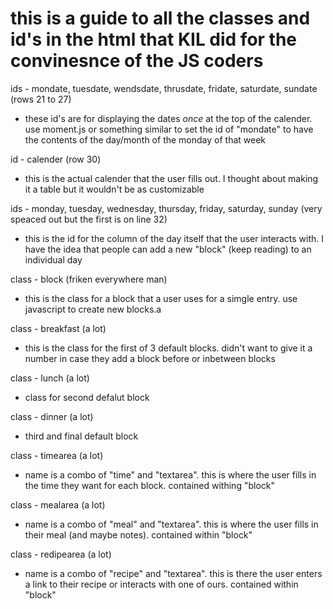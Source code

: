 # this is a guide to all the classes and id's in the html that KIL did for the convinesnce of the JS coders

ids - mondate, tuesdate, wendsdate, thrusdate, fridate, saturdate, sundate (rows 21 to 27)
 * these id's are for displaying the dates *once* at the top of the calender. use moment.js or something similar to set the id of "mondate" to have the contents of the day/month of the monday of that week

id - calender (row 30)
 * this is the actual calender that the user fills out. I thought about making it a table but it wouldn't be as customizable

ids - monday, tuesday, wednesday, thursday, friday, saturday, sunday (very speaced out but the first is on line 32) 
 * this is the id for the column of the day itself that the user interacts with. I have the idea that people can add a new "block" (keep reading) to an individual day

class - block (friken everywhere man)
 * this is the class for a block that a user uses for a simgle entry. use javascript to create new blocks.a

class - breakfast (a lot)
 * this is the class for the first of 3 default blocks. didn't want to give it a number in case they add a block before or inbetween blocks

class - lunch (a lot)
 * class for second defalut block

class - dinner (a lot)
 * third and final default block

class - timearea (a lot)
 * name is a combo of "time" and "textarea". this is where the user fills in the time they want for each block. contained withing "block"

class - mealarea (a lot)
 * name is a combo of "meal" and "textarea". this is where the user fills in their meal (and maybe notes). contained within "block"

class - redipearea (a lot)
 * name is a combo of "recipe" and "textarea". this is there the user enters a link to their recipe or interacts with one of ours. contained within "block"